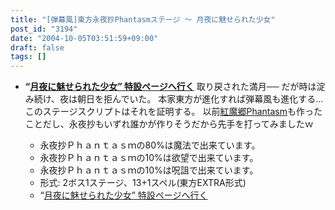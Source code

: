 ```yaml
---
title: "[弾幕風]東方永夜抄Phantasmステージ ～ 月夜に魅せられた少女"
post_id: "3194"
date: "2004-10-05T03:51:59+09:00"
draft: false
tags: []
---
```



* **“[月夜に魅せられた少女” 特設ページへ行く](/tag/touhou-in-phantasm)**
取り戻された満月── だが時は淀み続け、夜は朝日を拒んでいた。 本家東方が進化すれば弾幕風も進化する…このステージスクリプトはそれを証明する。 以前[紅魔郷Phantasm](/tag/touhou-eosd-phantasm)も作ったことだし、永夜抄もいずれ誰かが作りそうだから先手を打ってみましたｗ

  * 永夜抄Ｐｈａｎｔａｓｍの80%は魔法で出来ています。
  * 永夜抄Ｐｈａｎｔａｓｍの10%は欲望で出来ています。
  * 永夜抄Ｐｈａｎｔａｓｍの10%は呪詛で出来ています。
  * 形式: 2ボス1ステージ、13+1スペル(東方EXTRA形式)
  * “[月夜に魅せられた少女” 特設ページへ行く](/tag/touhou-in-phantasm)
